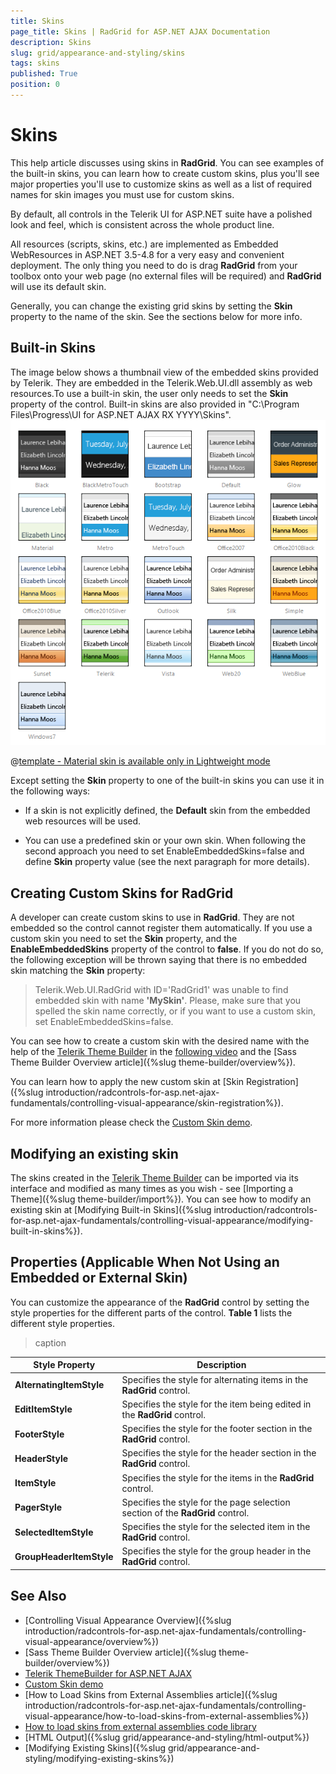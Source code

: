 ```yaml
---
title: Skins
page_title: Skins | RadGrid for ASP.NET AJAX Documentation
description: Skins
slug: grid/appearance-and-styling/skins
tags: skins
published: True
position: 0
---
```


# Skins

This help article discusses using skins in **RadGrid**. You can see examples of the built-in skins, you can learn how to create custom skins, plus you'll see major properties you'll use to customize skins as well as a list of required names for skin images you must use for custom skins.

By default, all controls in the Telerik UI for ASP.NET suite have a polished look and feel, which is consistent across the whole product line.

All resources (scripts, skins, etc.) are implemented as Embedded WebResources in ASP.NET 3.5-4.8 for a very easy and convenient deployment. The only thing you need to do is drag **RadGrid** from your toolbox onto your web page (no external files will be required) and **RadGrid** will use its default skin.

Generally, you can change the existing grid skins by setting the **Skin** property to the name of the skin. See the sections below for more info.

## Built-in Skins

The image below shows a thumbnail view of the embedded skins provided by Telerik. They are embedded in the Telerik.Web.UI.dll assembly as web resources.To use a built-in skin, the user only needs to set the **Skin** property of the control. Built-in skins are also provided in "C:\Program Files\Progress\UI for ASP.NET AJAX RX YYYY\Skins".
![RadGrid Skins](images/grid-skins.png) 


 @[template - Material skin is available only in Lightweight mode](/_templates/common/skins-notes.md#material-only-in-lightweight) 




Except setting the **Skin** property to one of the built-in skins you can use it in the following ways:

* If a skin is not explicitly defined, the **Default** skin from the embedded web resources will be used.

* You can use a predefined skin or your own skin. When following the second approach you need to set EnableEmbeddedSkins=false and define **Skin** property value (see the next paragraph for more details).

## Creating Custom Skins for RadGrid

A developer can create custom skins to use in **RadGrid**. They are not embedded so the control cannot register them automatically. If you use a custom skin you need to set the **Skin** property, and the **EnableEmbeddedSkins** property of the control to **false**. If you do not do so, the following exception will be thrown saying that there is no embedded skin matching the **Skin** property:

> Telerik.Web.UI.RadGrid with ID='RadGrid1' was unable to find embedded skin with name **'MySkin'**. Please, make sure that you spelled the skin name correctly, or if you want to use a custom skin, set EnableEmbeddedSkins=false.

You can see how to create a custom skin with the desired name with the help of the [Telerik Theme Builder](https://themebuilder.telerik.com/aspnet-ajax) in the [following video](https://www.youtube.com/watch?v=0kiuagrNvac) and the [Sass Theme Builder Overview article]({%slug theme-builder/overview%}). 

You can learn how to apply the new custom skin at [Skin Registration]({%slug introduction/radcontrols-for-asp.net-ajax-fundamentals/controlling-visual-appearance/skin-registration%}).

For more information please check the [Custom Skin demo](https://demos.telerik.com/aspnet-ajax/grid/examples/styles/custom-skin/defaultcs.aspx).

## Modifying an existing skin
The skins created in the [Telerik Theme Builder](https://themebuilder.telerik.com/aspnet-ajax) can be imported via its interface and modified as many times as you wish - see [Importing a Theme]({%slug theme-builder/import%}).
You can see how to modify an existing skin at [Modifying Built-in Skins]({%slug introduction/radcontrols-for-asp.net-ajax-fundamentals/controlling-visual-appearance/modifying-built-in-skins%}).

## Properties (Applicable When Not Using an Embedded or External Skin)

You can customize the appearance of the **RadGrid** control by setting the style properties for the different parts of the control. **Table 1** lists the different style properties.


>caption  

|  **Style Property**  |  **Description**  |
| ------ | ------ |
| **AlternatingItemStyle** |Specifies the style for alternating items in the **RadGrid** control.|
| **EditItemStyle** |Specifies the style for the item being edited in the **RadGrid** control.|
| **FooterStyle** |Specifies the style for the footer section in the **RadGrid** control.|
| **HeaderStyle** |Specifies the style for the header section in the **RadGrid** control.|
| **ItemStyle** |Specifies the style for the items in the **RadGrid** control.|
| **PagerStyle** |Specifies the style for the page selection section of the **RadGrid** control.|
| **SelectedItemStyle** |Specifies the style for the selected item in the **RadGrid** control.|
| **GroupHeaderItemStyle** |Specifies the style for the group header in the **RadGrid** control.|



## See Also

 * [Controlling Visual Appearance Overview]({%slug introduction/radcontrols-for-asp.net-ajax-fundamentals/controlling-visual-appearance/overview%})
 * [Sass Theme Builder Overview article]({%slug theme-builder/overview%})
 * [Telerik ThemeBuilder for ASP.NET AJAX](https://themebuilder.telerik.com/)
 * [Custom Skin demo](https://demos.telerik.com/aspnet-ajax/grid/examples/styles/custom-skin/defaultcs.aspx)
 * [How to Load Skins from External Assemblies article]({%slug introduction/radcontrols-for-asp.net-ajax-fundamentals/controlling-visual-appearance/how-to-load-skins-from-external-assemblies%})
 * [How to load skins from external assemblies code library](https://www.telerik.com/support/code-library/how-to-load-skins-from-external-assemblies)
 * [HTML Output]({%slug grid/appearance-and-styling/html-output%})
 * [Modifying Existing Skins]({%slug grid/appearance-and-styling/modifying-existing-skins%})

